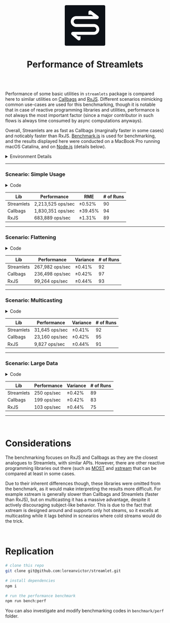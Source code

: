 <div align="center">

<img src="/misc/logo-cutout.svg" width="128px"/>
  
# Performance of Streamlets

</div>

<br><br>

Performance of some basic utilities in `streamlets` package is compared here to similar utilities on [Callbags](https://github.com/callbag/callbag)
and [RxJS](https://github.com/ReactiveX/rxjs). Different scenarios mimicking common use-cases are used for this benchmarking, though it is notable that
in case of reactive programming libraries and utilities, performance is not always the most important factor (since a major contributor in such flows
is always time consumed by async computations anyways).

Overall, Streamlets are as fast as Callbags (marginally faster in some cases) and noticably faster than RxJS. [Benchmark.js](https://benchmarkjs.com) is used
for benchmarking, and the results displayed here were conducted on a MacBook Pro running macOS Catalina, and on [Node.js](https://nodejs.org/en/) (details below).

<details><summary>Environment Details</summary>

- **Hardware** \
  MacBook Pro 15-inch, Mid 2015 \
  2.2 GHz Quad-Core Intel Core i7 \
  16GB Mem DDR3

- **Runtime** \
  macOS Catalina Version 10.15.5 \
  Node.js v16.9.1 \
  TypeScript v4.4.3 \
  ts-node v9.0.0

- **Packages** \
  streamlets@0.2.1 \
  rxjs@7.4.0 \
  callbag-common@0.1.8 \
  callbag-subject@2.1.0 \
  benchmark@2.1.4

</details>

---

### Scneario: Simple Usage

<details><summary>Code</summary>

```ts
// Streamlets
pipe(
  of(1, 2, 3, 4, 5, 6, 7, 8, 9, 10),
  map(x => x * 3),
  filter(x => x % 2 === 0),
  observe
)
```
```ts
// RxJS
of(1, 2, 3, 4, 5, 6, 7, 8, 9, 10)
  .pipe(
    map(x => x * 3),
    filter(x => x % 2 === 0)
  )
  .subscribe()
```
```ts
// Callbags
pipe(
  of(1, 2, 3, 4, 5, 6, 7, 8, 9, 10),
  map(x => x * 3),
  filter(x => x % 2 === 0),
  subscribe(() => {})
)
```
</details>

| Lib                  | Performance                    | RME        | # of Runs |
| -------------------- | ------------------------------ | ---------- | --------- |
| Streamlets           | 2,213,525 ops/sec              |  ±0.52%    | 90        |
| Callbags             | 1,830,351 ops/sec              |  ±39.45%   | 94        |
| RxJS                 | 683,889 ops/sec                |  ±1.31%    | 89        |

---

### Scenario: Flattening

<details><summary>Code</summary>

```ts
// Streamlets
pipe(
  of(1, 2, 3, 4, 5, 6, 7, 8, 9, 10),
  map(x => pipe(
    of(x, x, x * 2, x * 3),
    filter(y => y % 2 === 0),
  )),
  flatten,
  observe
)
```
```ts
// RxJS
of(1, 2, 3, 4, 5, 6, 7, 8, 9, 10)
  .pipe(
    switchMap(x => of(x, x, x * 2, x * 3).pipe(
      filter(y => y % 2 === 0),
    ))
  )
  .subscribe()
```
```ts
// Callbags
pipe(
  of(1, 2, 3, 4, 5, 6, 7, 8, 9, 10),
  map(x => pipe(
    of(x, x, x * 2, x * 3),
    filter(y => y % 2 === 0)
  )),
  flatten,
  subscribe(() => {})
)
```
</details>

| Lib                  | Performance                    | Variance   | # of Runs |
| -------------------- | ------------------------------ | ---------- | --------- |
| Streamlets           | 267,982 ops/sec                |  ±0.41%    | 92        |
| Callbags             | 236,498 ops/sec                |  ±0.42%    | 97        |
| RxJS                 | 99,264 ops/sec                 |  ±0.44%    | 93        |

---

### Scenario: Multicasting

<details><summary>Code</summary>

```ts
// Streamlets
const sub = new Subject<number>()

const o = pipe(
  sub,
  map(x => pipe(
    of(x, x, x * 2, x * 3),
    filter(y => y % 2 === 0),
  )),
  flatten,
)

observe(o)
observe(o)
observe(o)
observe(o)
observe(o)
observe(o)
observe(o)
observe(o)
observe(o)

for (let i = 0; i < 10; i++) { sub.receive(i) }
sub.end()
```
```ts
// RxJS
const s = new Subject<number>()
const o = s.pipe(
  switchMap(x => of(x, x, x * 2, x * 3).pipe(
    filter(y => y % 2 === 0),
  ))
)

o.subscribe()
o.subscribe()
o.subscribe()
o.subscribe()
o.subscribe()
o.subscribe()
o.subscribe()
o.subscribe()
o.subscribe()

for (let i = 0; i < 10; i++) { s.next(i) }
s.complete()
```
```ts
// Callbags
const s = subject<number>()

const o = pipe(
  s,
  cbmap(x => pipe(
    cbof(x, x, x * 2, x * 3),
    cbfilter(y => y % 2 === 0)
  )),
  cbflatten,
)

cbsubscribe(() => {})(o)
cbsubscribe(() => {})(o)
cbsubscribe(() => {})(o)
cbsubscribe(() => {})(o)
cbsubscribe(() => {})(o)
cbsubscribe(() => {})(o)
cbsubscribe(() => {})(o)
cbsubscribe(() => {})(o)
cbsubscribe(() => {})(o)

for (let i = 0; i < 10; i++) { s(1, i) }
s(2)
```
</details>

| Lib                  | Performance                    | Variance   | # of Runs |
| -------------------- | ------------------------------ | ---------- | --------- |
| Streamlets           | 31,645 ops/sec                 |  ±0.41%    | 92        |
| Callbags             | 23,160 ops/sec                 |  ±0.42%    | 95        |
| RxJS                 | 9,827 ops/sec                  |  ±0.44%    | 91        |
  
---
  
### Scenario: Large Data

<details><summary>Code</summary>

```ts
const data = [...Array(10_000).keys()]
```
```ts
// Streamlets
pipe(
  of(...data),
  map(x => pipe(
    of(x, x, x * 2, x * 3),
    filter(y => y % 2 === 0),
  )),
  flatten,
  observe
)
```
```ts
// RxJS
of(...data)
  .pipe(
    switchMap(x => of(x, x, x * 2, x * 3).pipe(
      filter(y => y % 2 === 0),
    ))
  )
  .subscribe()
```
```ts
// Callbags
pipe(
  of(...data),
  map(x => pipe(
    of(x, x, x * 2, x * 3),
    filter(y => y % 2 === 0)
  )),
  flatten,
  subscribe(() => {})
)
```
</details>
  
| Lib                  | Performance                    | Variance   | # of Runs |
| -------------------- | ------------------------------ | ---------- | --------- |
| Streamlets           | 250 ops/sec                    |  ±0.42%    | 89        |
| Callbags             | 199 ops/sec                    |  ±0.42%    | 83        |
| RxJS                 | 103 ops/sec                    |  ±0.44%    | 75        |

---

<br>
  
# Considerations
  
The benchmarking focuses on RxJS and Callbags as they are the closest analogues to Streamlets, with similar APIs. However, there are other
reactive programming libraries out there (such as [MOST](https://github.com/cujojs/most) and [xstream](https://github.com/staltz/xstream) that
can be compared at least in some cases.

Due to their inherent differences though, these libraries were omitted from the benchmark, as it would make interpreting the results more difficult.
For example xstream is generally slower than Callbags and Streamlets (faster than RxJS), but on multicasting
it has a massive advantage, despite it actively discouraging subject-like behavior. This is due to the fact that xstream is designed
around and supports only hot steams, so it excells at multicasting while it lags behind in scnearios where cold streams would
do the trick.  

<br>
  
# Replication

```bash
# clone this repo
git clone git@github.com:loreanvictor/streamlet.git
```
```bash
# install dependencies
npm i
```
```bash
# run the performance benchmark
npm run bench:perf
```

You can also investigate and modify benchmarking codes in `benchmark/perf` folder.

<br><br>
